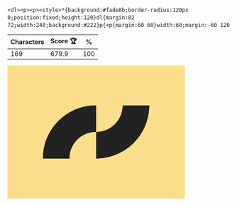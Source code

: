 `<dl><p><p><style>*{background:#fade8b;border-radius:120px 0;position:fixed;height:120}dl{margin:82 72;width:240;background:#222}p{+p{margin:60 60}width:60;margin:-60 120`

| Characters | Score 🏆 | %   |
| ---------- | -------- | --- |
| 169        | 679.9    | 100 |

![](/2024/Sep2024/19/20240919.png)
